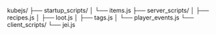 kubejs/
├── startup_scripts/
│   └── items.js
├── server_scripts/
│   ├── recipes.js
│   ├── loot.js
│   ├── tags.js
│   └── player_events.js
└── client_scripts/
    └── jei.js
